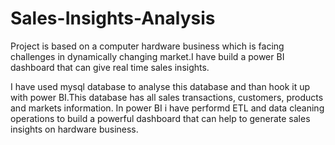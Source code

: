 # Sales-Insights-Analysis

Project is based on a computer hardware business which is facing challenges in dynamically changing market.I have build a power BI dashboard that can give real time sales insights. 

I have used mysql database to analyse this database and than hook it up with power BI.This database has all sales transactions, customers, products and markets information. In power BI i have performd ETL and data cleaning operations to build a powerful dashboard that can help to generate sales insights on hardware business. 

